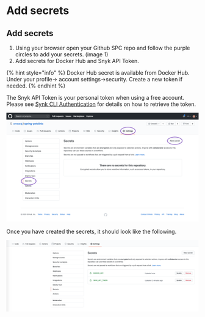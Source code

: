 # Add secrets

## Add secrets

1. Using your browser open your Github SPC repo and follow the purple circles to add your secrets. \(image 1\)
2. Add secrets for Docker Hub and Snyk API Token.

{% hint style="info" %}
Docker Hub secret is available from Docker Hub. Under your profile-&gt; account settings-&gt;security. Create a new token if needed.
{% endhint %}

The Snyk API Token is your personal token when using a free account. Please see [Synk CLI Authentication](../developer-environment-and-snyk/snyk-authenticate-using-cli.md#authenticate-with-your-token) for details on how to retrieve the token.

![](../../../.gitbook/assets/add_secrets.png)

Once you have created the secrets, it should look like the following.

![](../../../.gitbook/assets/screen-shot-2020-08-22-at-11.37.20-am.png)

